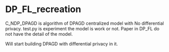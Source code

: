 # DP_FL_recreation
C_NDP_DPAGD is algorithm of DPAGD centralized model with No differential privacy.
test.py is experiment the model is work or not. Paper in DP_FL do not have the detail of the model.

Will start building DPAGD with differential privacy in it.
